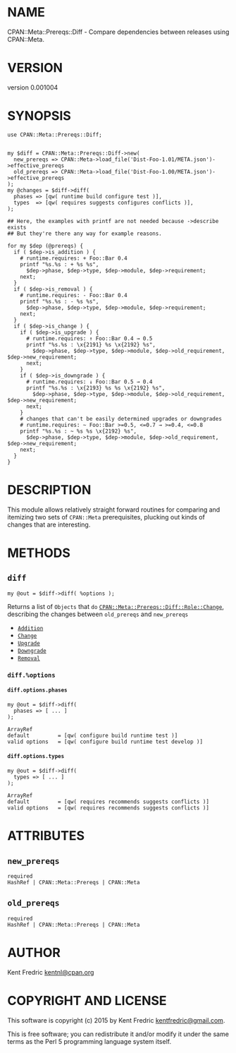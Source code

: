 # NAME

CPAN::Meta::Prereqs::Diff - Compare dependencies between releases using CPAN::Meta.

# VERSION

version 0.001004

# SYNOPSIS

    use CPAN::Meta::Prereqs::Diff;


    my $diff = CPAN::Meta::Prereqs::Diff->new(
      new_prereqs => CPAN::Meta->load_file('Dist-Foo-1.01/META.json')->effective_prereqs
      old_prereqs => CPAN::Meta->load_file('Dist-Foo-1.00/META.json')->effective_prereqs
    );
    my @changes = $diff->diff(
      phases => [qw( runtime build configure test )],
      types  => [qw( requires suggests configures conflicts )],
    );

    ## Here, the examples with printf are not needed because ->describe exists
    ## But they're there any way for example reasons.

    for my $dep (@prereqs) {
      if ( $dep->is_addition ) {
        # runtime.requires: + Foo::Bar 0.4
        printf "%s.%s : + %s %s",
          $dep->phase, $dep->type, $dep->module, $dep->requirement;
        next;
      }
      if ( $dep->is_removal ) {
        # runtime.requires: - Foo::Bar 0.4
        printf "%s.%s : - %s %s",
          $dep->phase, $dep->type, $dep->module, $dep->requirement;
        next;
      }
      if ( $dep->is_change ) {
        if ( $dep->is_upgrade ) {
          # runtime.requires: ↑ Foo::Bar 0.4 → 0.5
          printf "%s.%s : \x{2191} %s \x{2192} %s",
            $dep->phase, $dep->type, $dep->module, $dep->old_requirement, $dep->new_requirement;
          next;
        }
        if ( $dep->is_downgrade ) {
          # runtime.requires: ↓ Foo::Bar 0.5 → 0.4
          printf "%s.%s : \x{2193} %s %s \x{2192} %s",
            $dep->phase, $dep->type, $dep->module, $dep->old_requirement, $dep->new_requirement;
          next;
        }
        # changes that can't be easily determined upgrades or downgrades
        # runtime.requires: ~ Foo::Bar >=0.5, <=0.7 → >=0.4, <=0.8
        printf "%s.%s : ~ %s %s \x{2192} %s",
          $dep->phase, $dep->type, $dep->module, $dep->old_requirement, $dep->new_requirement;
        next;
      }
    }

# DESCRIPTION

This module allows relatively straight forward routines for comparing and itemizing
two sets of `CPAN::Meta` prerequisites, plucking out kinds of changes that are interesting.

# METHODS

## `diff`

    my @out = $diff->diff( %options );

Returns a list of `Objects` that `do` [`CPAN::Meta::Prereqs::Diff::Role::Change`](https://metacpan.org/pod/CPAN::Meta::Prereqs::Diff::Role::Change), describing the changes between `old_prereqs` and `new_prereqs`

- [`Addition`](https://metacpan.org/pod/CPAN::Meta::Prereqs::Diff::Addition)
- [`Change`](https://metacpan.org/pod/CPAN::Meta::Prereqs::Diff::Change)
- [`Upgrade`](https://metacpan.org/pod/CPAN::Meta::Prereqs::Diff::Upgrade)
- [`Downgrade`](https://metacpan.org/pod/CPAN::Meta::Prereqs::Diff::Downgrade)
- [`Removal`](https://metacpan.org/pod/CPAN::Meta::Prereqs::Diff::Removal)

### `diff.%options`

#### `diff.options.phases`

    my @out = $diff->diff(
      phases => [ ... ]
    );

    ArrayRef
    default         = [qw( configure build runtime test )]
    valid options   = [qw( configure build runtime test develop )]

#### `diff.options.types`

    my @out = $diff->diff(
      types => [ ... ]
    );

    ArrayRef
    default         = [qw( requires recommends suggests conflicts )]
    valid options   = [qw( requires recommends suggests conflicts )]

# ATTRIBUTES

## `new_prereqs`

    required
    HashRef | CPAN::Meta::Prereqs | CPAN::Meta

## `old_prereqs`

    required
    HashRef | CPAN::Meta::Prereqs | CPAN::Meta

# AUTHOR

Kent Fredric <kentnl@cpan.org>

# COPYRIGHT AND LICENSE

This software is copyright (c) 2015 by Kent Fredric <kentfredric@gmail.com>.

This is free software; you can redistribute it and/or modify it under
the same terms as the Perl 5 programming language system itself.

